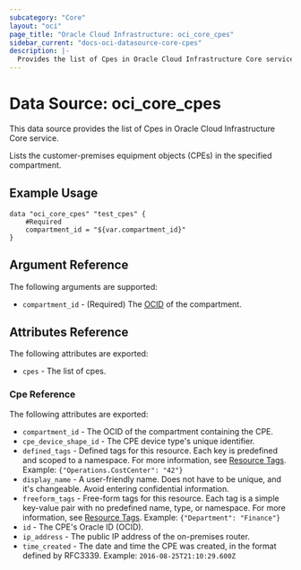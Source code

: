 ```yaml
---
subcategory: "Core"
layout: "oci"
page_title: "Oracle Cloud Infrastructure: oci_core_cpes"
sidebar_current: "docs-oci-datasource-core-cpes"
description: |-
  Provides the list of Cpes in Oracle Cloud Infrastructure Core service
---
```


# Data Source: oci_core_cpes
This data source provides the list of Cpes in Oracle Cloud Infrastructure Core service.

Lists the customer-premises equipment objects (CPEs) in the specified compartment.


## Example Usage

```hcl
data "oci_core_cpes" "test_cpes" {
	#Required
	compartment_id = "${var.compartment_id}"
}
```

## Argument Reference

The following arguments are supported:

* `compartment_id` - (Required) The [OCID](https://docs.cloud.oracle.com/iaas/Content/General/Concepts/identifiers.htm) of the compartment.


## Attributes Reference

The following attributes are exported:

* `cpes` - The list of cpes.

### Cpe Reference

The following attributes are exported:

* `compartment_id` - The OCID of the compartment containing the CPE.
* `cpe_device_shape_id` - The CPE device type's unique identifier.
* `defined_tags` - Defined tags for this resource. Each key is predefined and scoped to a namespace. For more information, see [Resource Tags](https://docs.cloud.oracle.com/iaas/Content/General/Concepts/resourcetags.htm).  Example: `{"Operations.CostCenter": "42"}` 
* `display_name` - A user-friendly name. Does not have to be unique, and it's changeable. Avoid entering confidential information. 
* `freeform_tags` - Free-form tags for this resource. Each tag is a simple key-value pair with no predefined name, type, or namespace. For more information, see [Resource Tags](https://docs.cloud.oracle.com/iaas/Content/General/Concepts/resourcetags.htm).  Example: `{"Department": "Finance"}` 
* `id` - The CPE's Oracle ID (OCID).
* `ip_address` - The public IP address of the on-premises router.
* `time_created` - The date and time the CPE was created, in the format defined by RFC3339.  Example: `2016-08-25T21:10:29.600Z` 

